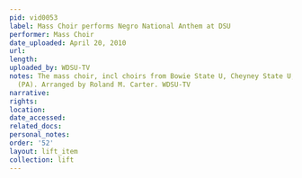 ```yaml
---
pid: vid0053
label: Mass Choir performs Negro National Anthem at DSU
performer: Mass Choir
date_uploaded: April 20, 2010
url: 
length: 
uploaded_by: WDSU-TV
notes: The mass choir, incl choirs from Bowie State U, Cheyney State U, Lincoln University
  (PA). Arranged by Roland M. Carter. WDSU-TV
narrative: 
rights: 
location: 
date_accessed: 
related_docs: 
personal_notes: 
order: '52'
layout: lift_item
collection: lift
---
```


